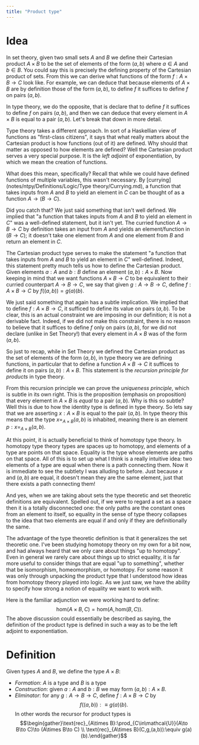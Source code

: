 ```yaml
---
title: "Product type"
---
```


# Idea
In set theory, given two small sets $A$ and $B$ we define their Cartesian product $A\times B$ to be the set of elements of the form $(a,b)$ where $a\in A$ and $b\in B$. You could say this is precisely the defining property of the Cartesian product of sets. From this we can derive what functions of the form $f:A\times B\to C$ look like. For example, we can deduce that because elements of $A\times B$ are by definition those of the form $(a,b)$, to define $f$ it suffices to define $f$ on pairs $(a,b)$.

In type theory, we do the opposite, that is declare that to define $f$ it suffices to define $f$ on pairs $(a,b)$, and then we can deduce that every element in $A\times B$ is equal to a pair $(a,b)$. Let's break that down in more detail.

Type theory takes a different approach. In sort of a Haskellian view of functions as "first-class citizens", it says that what really matters about the Cartesian product is how functions (out of it) are defined. Why should that matter as opposed to how elements are defined? Well the Cartesian product serves a very special purpose. It is the *left adjoint* of exponentiation, by which we mean the creation of functions.

What does this mean, specifically? Recall that while we could have defined functions of multiple variables, this wasn't necessary. By [currying](notes/ntpy/Definitions/Logic/Type theory/Currying.md), a function that takes inputs from $A$ and $B$ to yield an element in $C$ can be thought of as a function $A\to (B\to C)$.

Did you catch that? We just said something that isn't well defined. We implied that "a function that takes inputs from $A$ and $B$ to yield an element in $C$" was a well-defined statement, but it isn't yet. The curried function $A\to B\to C$ by definition takes an input from $A$ and yields an element/function in $(B\to C)$; it doesn't take one element from $A$ and one element from $B$ and return an element in $C$.

The Cartesian product type serves to make the statement "a function that takes inputs from $A$ and $B$ to yield an element in $C$" well-defined. Indeed, this statement pretty much tells us how to define the Cartesian product. Given elements $a:A$ and $b:B$ define an element $(a,b):A\times B$. Now keeping in mind that we want functions $A\times B\to C$ to be equivalent to their curried counterpart $A\to B\to C$, we say that given $g:A\to B\to C$, define $f:A\times B\to C$ by $f((a,b))=g(a)(b)$. 

We just said something that again has a subtle implication. We implied that to define $f:A\times B\to C$, it sufficed to define its value on pairs $(a,b)$. To be clear, this is an actual constraint we are imposing in our definition; it is not a derivable fact. Indeed, if we did not make this constraint, there is no reason to believe that it suffices to define $f$ only on pairs $(a,b)$, for we did not declare (unlike in Set Theory!) that every element in $A\times B$ was of the form $(a,b)$. 

So just to recap, while in Set Theory we defined the Cartesian product as the set of elements of the form $(a,b)$, in type theory we are defining functions, in particular that to define a function $A\times B\to C$ it suffices to define it on pairs $(a,b):A\times B$. This statement is the _recursion principle for products_ in type theory.

From this recursion principle we can prove the _uniqueness principle_, which is subtle in its own right. This is the proposition (emphasis on proposition) that every element in $A\times B$ is _equal_ to a pair $(a,b)$. Why is this so subtle? Well this is due to how the identity type is defined in type theory. So lets say that we are asserting $x:A\times B$ is equal to the pair $(a,b)$. In type theory this means that the type $x=_{A\times B}(a,b)$ is inhabited, meaning there is an element $p:x=_{A\times B}(a,b)$.

At this point, it is actually beneficial to think of homotopy type theory. In homotopy type theory types are spaces up to homotopy, and elements of a type are points on that space. Equality is the type whose elements are paths on that space. All of this is to set up what I think is a really intuitive idea: two elements of a type are equal when there is a path connecting them. Now it is immediate to see the subtlety I was alluding to before. Just because $x$ and $(a,b)$ are equal, it doesn't mean they are the same element, just that there exists a path connecting them!

And yes, when we are taking about sets the type theoretic and set theoretic definitions are equivalent. Spelled out, if we were to regard a set as a space then it is a totally disconnected one: the only paths are the constant ones from an element to itself, so equality in the sense of type theory collapses to the idea that two elements are equal if and only if they are definitionally the same.

The advantage of the type theoretic definition is that it generalizes the set theoretic one. I've been studying homotopy theory on my own for a bit now, and had always heard that we only care about things "up to homotopy". Even in general we rarely care about things up to strict equality, it is far more useful to consider things that are equal "up to something", whether that be isomorphism, homeomorphism, or homotopy. For some reason it was only through unpacking the product type that I understood how ideas from homotopy theory played into logic. As we just saw, we have the ability to specify how strong a notion of equality we want to work with.

Here is the familiar adjunction we were working hard to define: $$\text{hom}(A\times B,C)=\text{hom}(A,\text{hom}(B,C)).$$ The above discussion could essentially be described as saying, the definition of the product type is defined in such a way as to be the left adjoint to exponentiation.

# Definition
Given types $A$ and $B$, we define the type $A\times B$:
- *Formation*: $A$ is a type and $B$ is a type
- *Construction*: given $a:A$ and $b:B$ we may form $(a,b):A\times B$.
- *Eliminator*: for any $g:A\to B\to C$, define $f:A\times B\to C$ by $$f((a,b)):\equiv g(a)(b).$$ In other words the recursor for product types is $$\begin{gather}\text{rec}_{A\times B}:\prod_{C\in\mathcal{U}}(A\to B\to C)\to (A\times B\to C) \\ \text{rec}_{A\times B}(C,g,(a,b)):\equiv g(a)(b).\end{gather}$$
